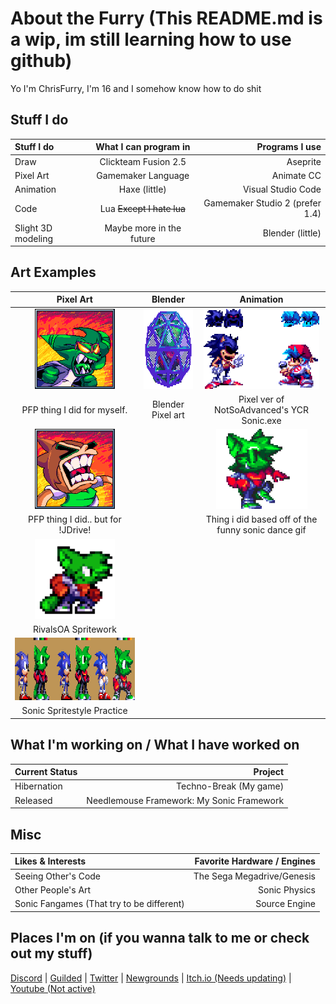 # About the Furry (This README.md is a wip, im still learning how to use github)
Yo I'm ChrisFurry, I'm 16 and I somehow know how to do shit
## Stuff I do
| Stuff I do | What I can program in | Programs I use |
| :--- | :---: | ---: |
| Draw | Clickteam Fusion 2.5 | Aseprite |
| Pixel Art | Gamemaker Language | Animate CC |
| Animation | Haxe (little) | Visual Studio Code |
| Code | Lua ~~Except I hate lua~~ | Gamemaker Studio 2 (prefer 1.4) |
| Slight 3D modeling | Maybe more in the future | Blender (little) |
## Art Examples
| Pixel Art | Blender | Animation |
| :---: | :---: | :---: |
| <img src="Images/MyArt/PixelArtExample1.png" width="128" height="128" /> | <img src="Images/MyArt/BlenderExample1.gif" width="128" height="128" /> | <img src="Images/MyArt/AnimationExample1.gif" width="185" height="128" /> |
| PFP thing I did for myself. | Blender Pixel art | Pixel ver of NotSoAdvanced's YCR Sonic.exe |
| <img src="Images/MyArt/PixelArtExample2.png" width="128" height="128" /> | | <img src="Images/MyArt/AnimationExample2.gif" width="146" height="128" /> |
| PFP thing I did.. but for !JDrive! |  | Thing i did based off of the funny sonic dance gif |
| <img src="Images/MyArt/PixelArtExample3.png" width="128" height="128" /> |  |  |
| RivalsOA Spritework |  |  |
| <img src="Images/MyArt/PixelArtExample4.png" width="414" height="100" /> |  |
| Sonic Spritestyle Practice |  |
## What I'm working on / What I have worked on
| Current Status | Project |
| :--- | ---: |
| Hibernation |Techno-Break (My game) |
| Released | Needlemouse Framework: My Sonic Framework |
## Misc
| Likes & Interests | Favorite Hardware / Engines |
| :--- | ---: |
| Seeing Other's Code | The Sega Megadrive/Genesis |
| Other People's Art | Sonic Physics |
| Sonic Fangames (That try to be different) | Source Engine |
## Places I'm on (if you wanna talk to me or check out my stuff)
[Discord](ChrisFurry#0275) | 
[Guilded](https://www.guilded.gg/u/ChrisFurry2005) | 
[Twitter](https://twitter.com/ChrisFurry2005) | 
[Newgrounds](https://chrisfurry.newgrounds.com/) | 
[Itch.io (Needs updating)](https://chrisfurry.itch.io/) | 
[Youtube (Not active)](https://www.youtube.com/channel/UCwN4qToe_0f_99PdNhbaz5g)
